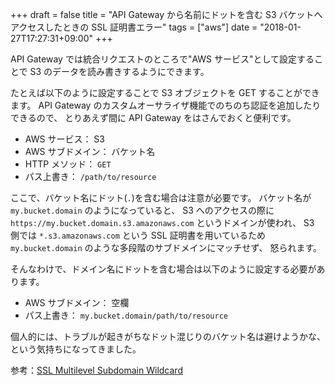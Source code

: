 +++
draft = false
title = "API Gateway から名前にドットを含む S3 バケットへアクセスしたときの SSL 証明書エラー"
tags = ["aws"]
date = "2018-01-27T17:27:31+09:00"
+++

API Gateway では統合リクエストのところで"AWS サービス"として設定することで
S3 のデータを読み書きするようにできます。

たとえば以下のように設定することで S3 オブジェクトを GET することができます。
API Gateway のカスタムオーサライザ機能でのちのち認証を追加したりできるので、
とりあえず間に API Gateway をはさんでおくと便利です。

* AWS サービス： S3
* AWS サブドメイン： バケット名
* HTTP メソッド： `GET`
* パス上書き： `/path/to/resource`

ここで、バケット名にドット(`.`)を含む場合は注意が必要です。
バケット名が `my.bucket.domain` のようになっていると、
S3 へのアクセスの際に `https://my.bucket.domain.s3.amazonaws.com` というドメインが使われ、
S3 側では `*.s3.amazonaws.com` という SSL 証明書を用いているため `my.bucket.domain` のような多段階のサブドメインにマッチせず、
怒られます。

そんなわけで、ドメイン名にドットを含む場合は以下のように設定する必要があります。

* AWS サブドメイン： 空欄
* パス上書き： `my.bucket.domain/path/to/resource`

個人的には、トラブルが起きがちなドット混じりのバケット名は避けようかな、という気持ちになってきました。

参考：[SSL Multilevel Subdomain Wildcard](https://stackoverflow.com/questions/26744696/ssl-multilevel-subdomain-wildcard)

<!--more-->

